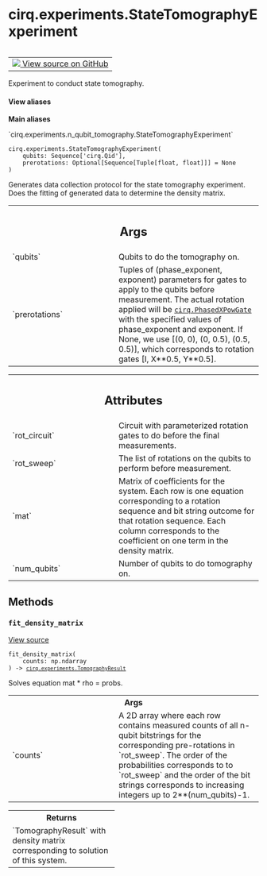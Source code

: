 <div itemscope itemtype="http://developers.google.com/ReferenceObject">
<meta itemprop="name" content="cirq.experiments.StateTomographyExperiment" />
<meta itemprop="path" content="Stable" />
<meta itemprop="property" content="__init__"/>
<meta itemprop="property" content="fit_density_matrix"/>
</div>

# cirq.experiments.StateTomographyExperiment

<!-- Insert buttons and diff -->

<table class="tfo-notebook-buttons tfo-api" align="left">

<td>
  <a target="_blank" href="https://github.com/quantumlib/cirq/tree/master/cirq/experiments/n_qubit_tomography.py">
    <img src="https://www.tensorflow.org/images/GitHub-Mark-32px.png" />
    View source on GitHub
  </a>
</td>
</table>



Experiment to conduct state tomography.

<section class="expandable">
  <h4 class="showalways">View aliases</h4>
  <p>
<b>Main aliases</b>
<p>`cirq.experiments.n_qubit_tomography.StateTomographyExperiment`</p>
</p>
</section>

<pre class="devsite-click-to-copy prettyprint lang-py tfo-signature-link">
<code>cirq.experiments.StateTomographyExperiment(
    qubits: Sequence['cirq.Qid'],
    prerotations: Optional[Sequence[Tuple[float, float]]] = None
)
</code></pre>



<!-- Placeholder for "Used in" -->

Generates data collection protocol for the state tomography experiment.
Does the fitting of generated data to determine the density matrix.

<!-- Tabular view -->
 <table class="responsive fixed orange">
<colgroup><col width="214px"><col></colgroup>
<tr><th colspan="2"><h2 class="add-link">Args</h2></th></tr>

<tr>
<td>
`qubits`
</td>
<td>
Qubits to do the tomography on.
</td>
</tr><tr>
<td>
`prerotations`
</td>
<td>
Tuples of (phase_exponent, exponent) parameters for
gates to apply to the qubits before measurement. The actual
rotation applied will be <a href="../../cirq/ops/PhasedXPowGate.md"><code>cirq.PhasedXPowGate</code></a> with the
specified values of phase_exponent and exponent. If None,
we use [(0, 0), (0, 0.5), (0.5, 0.5)], which corresponds
to rotation gates [I, X**0.5, Y**0.5].
</td>
</tr>
</table>





<!-- Tabular view -->
 <table class="responsive fixed orange">
<colgroup><col width="214px"><col></colgroup>
<tr><th colspan="2"><h2 class="add-link">Attributes</h2></th></tr>

<tr>
<td>
`rot_circuit`
</td>
<td>
Circuit with parameterized rotation gates to do before the
final measurements.
</td>
</tr><tr>
<td>
`rot_sweep`
</td>
<td>
The list of rotations on the qubits to perform before
measurement.
</td>
</tr><tr>
<td>
`mat`
</td>
<td>
Matrix of coefficients for the system.  Each row is one equation
corresponding to a rotation sequence and bit string outcome for
that rotation sequence.  Each column corresponds to the coefficient
on one term in the density matrix.
</td>
</tr><tr>
<td>
`num_qubits`
</td>
<td>
Number of qubits to do tomography on.
</td>
</tr>
</table>



## Methods

<h3 id="fit_density_matrix"><code>fit_density_matrix</code></h3>

<a target="_blank" href="https://github.com/quantumlib/cirq/tree/master/cirq/experiments/n_qubit_tomography.py">View source</a>

<pre class="devsite-click-to-copy prettyprint lang-py tfo-signature-link">
<code>fit_density_matrix(
    counts: np.ndarray
) -> <a href="../../cirq/experiments/TomographyResult.md"><code>cirq.experiments.TomographyResult</code></a>
</code></pre>

Solves equation mat * rho = probs.


<!-- Tabular view -->
 <table class="responsive fixed orange">
<colgroup><col width="214px"><col></colgroup>
<tr><th colspan="2">Args</th></tr>

<tr>
<td>
`counts`
</td>
<td>
A 2D array where each row contains measured counts
of all n-qubit bitstrings for the corresponding pre-rotations
in `rot_sweep`.  The order of the probabilities corresponds to
to `rot_sweep` and the order of the bit strings corresponds to
increasing integers up to 2**(num_qubits)-1.
</td>
</tr>
</table>



<!-- Tabular view -->
 <table class="responsive fixed orange">
<colgroup><col width="214px"><col></colgroup>
<tr><th colspan="2">Returns</th></tr>
<tr class="alt">
<td colspan="2">
`TomographyResult` with density matrix corresponding to solution of
this system.
</td>
</tr>

</table>






